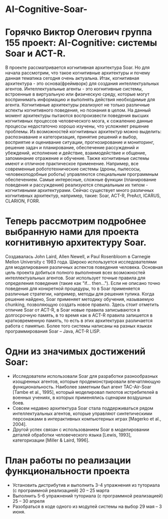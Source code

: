 # AI-Cognitive-Soar-
# Горячко Виктор Олегович группа 155 проект: AI-Cognitive: системы Soar и ACT-R.
В проекте рассматривается когнитивная архитектура Soar. Но для начала рассмотрим, что такое когнитивные архитектуры и почему данная тематика сегодня очень актуальна. Итак, когнитивная архитектура - это основа(фреймворк) для создания интеллектуальных агентов. Интеллектуальные агенты - это когнитивные системы, встроенные в виртуальную или физическую среду, которые могут воспринимать информацию и выполнять действия необходимые для агента. Когнитивные архитектуры реализуют не только различные аспекты когнитивного поведения, но познания в целом. На данный момент архитектуры пытаются воспроизвести поведения высших когнитивных процессов человеческого мозга, к сожалению данные процессы недостаточно хорошо изучены, что усложняет решение проблемы. Из возможностей когнитивных архитектур можно выделить: распознавание и категоризация, принятие решений и выбор, восприятие и оценивание ситуации, прогнозирование и мониторинг, решение задач и планирование, обеспечение рассуждений и убеждений, исполнение и действие, взаимодействие и общение, запоминание отражение и обучение. Также когнитивные системы имеют и отличное практическое применение. Например, все современные робототехнические системы (дроны, пылесосы, человекоподобные роботы) управляются специальным программным обеспечением. Самые интересные, сложные функции (планирование поведения и рассуждения) реализуются специальным их типом - когнитивными архитектурами. Сейчас существует много различных когнитивных архитектур, например, такие: Soar, ACT-R, PreAct, ICARUS, CLARION, FORR.
# Теперь рассмотрим подробнее выбранную нами для проекта когнитивную архитектуру Soar.
Создавалась John Laird, Allen Newell, и Paul Rosenbloom в Carnegie Mellon University с 1983 года. Широко используется исследователями для моделирования различных аспектов поведения человека. Основная цель проекта добиться полного выполнения всех возможностей интеллектуальных агентов. Soar использует точные правила для определения поведения (такие как "if... then..."). Если не описано точно поведения для конкретной процедуры, то в Soar применяется различные стратегии, например, методы для решения тупика. Когда решение найдено, Soar применяет методику обучения, называемую chunking, позволяющую создать новое правило. Здесь стоит отметить отличие Soar от ACT-R, в Soar новые правила записываются в долгосрочную память, в то время как в ACT-R правила запишется в кратковременную память, то есть в этих архитектурах различается работа с памятью. Более того системы написаны на разных языках программирования Soar – Java, ACT-R LISP. 
# Одни из значимых достижений Soar:
* Исследователи использовали Soar для разработки разнообразных изощренных агентов, которые продемонстрировали впечатляющую функциональность. Наиболее заметным был агент TAC-Air-Soar [Tambe et al., 1995], который моделировал пилотов истребителей в военных учениях, в которых применялись сценарии воздушных боев. 
* Совсем недавно архитектура Soar стала поддерживаться рядом интеллектуальных агентов, которые управляют синтетическими персонажами в интерактивных компьютерных играх [Magerko et al., 2004].
* Другой успех связан с использованием Soar в моделировании деталей обработки человеческого языка [Lewis, 1993], категоризации [Miller & Laird, 1996].

# План работы по реализации функциональности проекта
* Установить дистрибутив и выполнить 3-4 упражнения из туториала (с программной реализацией) 20 – 25 марта
* Выполнить 5-6 упражнений туториала (с программной реализацией) 25 – 30 апреля
* Разобраться в коде одного из модулей системы на выбор 29 мая – 3 июня.

